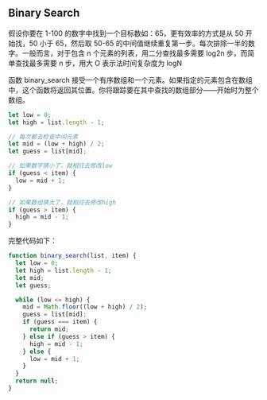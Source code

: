## Binary Search

假设你要在 1-100 的数字中找到一个目标数如：65，更有效率的方式是从 50 开始找，50 小于 65，然后取 50-65 的中间值继续重复第一步。每次排除一半的数字。一般而言，对于包含 n 个元素的列表，用二分查找最多需要 log2n 步，而简单查找最多需要 n 步，用大 O 表示法时间复杂度为 logN

函数 binary_search 接受一个有序数组和一个元素。如果指定的元素包含在数组中，这个函数将返回其位置。你将跟踪要在其中查找的数组部分——开始时为整个数组。

```js
let low = 0;
let high = list.length - 1;

// 每次都去检查中间元素
let mid = (low + high) / 2;
let guess = list[mid];

// 如果数字猜小了，就相应去修改low
if (guess < item) {
  low = mid + 1;
}

// 如果数组猜大了，就相应去修改high
if (guess > item) {
  high = mid - 1;
}
```

完整代码如下：

```js
function binary_search(list, item) {
  let low = 0;
  let high = list.length - 1;
  let mid;
  let guess;

  while (low <= high) {
    mid = Math.floor((low + high) / 2);
    guess = list[mid];
    if (guess === item) {
      return mid;
    } else if (guess > item) {
      high = mid - 1;
    } else {
      low = mid + 1;
    }
  }
  return null;
}
```
